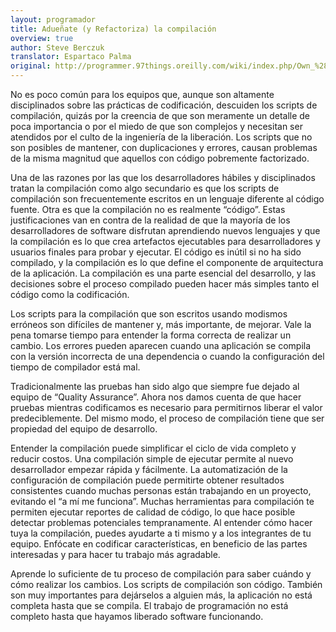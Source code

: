```yaml
---
layout: programador
title: Adueñate (y Refactoriza) la compilación
overview: true
author: Steve Berczuk
translator: Espartaco Palma
original: http://programmer.97things.oreilly.com/wiki/index.php/Own_%28and_Refactor%29_the_Build
---
```


No es poco común para los equipos que, aunque son altamente
disciplinados sobre las prácticas de codificación, descuiden los scripts
de compilación, quizás por la creencia de que son meramente un detalle
de poca importancia o por el miedo de que son complejos y necesitan ser
atendidos por el culto de la ingeniería de la liberación. Los scripts
que no son posibles de mantener, con duplicaciones y errores, causan
problemas de la misma magnitud que aquellos con código pobremente
factorizado.

Una de las razones por las que los desarrolladores hábiles y
disciplinados tratan la compilación como algo secundario es que los
scripts de compilación son frecuentemente escritos en un lenguaje
diferente al código fuente. Otra es que la compilación no es realmente
“código”. Estas justificaciones van en contra de la realidad de que la
mayoría de los desarrolladores de software disfrutan aprendiendo nuevos
lenguajes y que la compilación es lo que crea artefactos ejecutables
para desarrolladores y usuarios finales para probar y ejecutar. El
código es inútil si no ha sido compilado, y la compilación es lo que
define el componente de arquitectura de la aplicación. La compilación es
una parte esencial del desarrollo, y las decisiones sobre el proceso
compilado pueden hacer más simples tanto el código como la codificación.

Los scripts para la compilación que son escritos usando modismos
erróneos son difíciles de mantener y, más importante, de mejorar. Vale
la pena tomarse tiempo para entender la forma correcta de realizar un
cambio. Los errores pueden aparecen cuando una aplicación se compila con
la versión incorrecta de una dependencia o cuando la configuración del
tiempo de compilador está mal.

Tradicionalmente las pruebas han sido algo que siempre fue dejado al
equipo de “Quality Assurance”. Ahora nos damos cuenta de que hacer
pruebas mientras codificamos es necesario para permitirnos liberar el
valor predeciblemente. Del mismo modo, el proceso de compilación tiene
que ser propiedad del equipo de desarrollo.

Entender la compilación puede simplificar el ciclo de vida completo y
reducir costos. Una compilación simple de ejecutar permite al nuevo
desarrollador empezar rápida y fácilmente. La automatización de la
configuración de compilación puede permitirte obtener resultados
consistentes cuando muchas personas están trabajando en un proyecto,
evitando el “a mí me funciona”. Muchas herramientas para compilación te
permiten ejecutar reportes de calidad de código, lo que hace posible
detectar problemas potenciales tempranamente. Al entender cómo hacer
tuya la compilación, puedes ayudarte a ti mismo y a los integrantes de
tu equipo. Enfócate en codificar características, en beneficio de las
partes interesadas y para hacer tu trabajo más agradable.

Aprende lo suficiente de tu proceso de compilación para saber cuándo y
cómo realizar los cambios. Los scripts de compilación son código.
También son muy importantes para dejárselos a alguien más, la aplicación
no está completa hasta que se compila. El trabajo de programación no
está completo hasta que hayamos liberado software funcionando.

